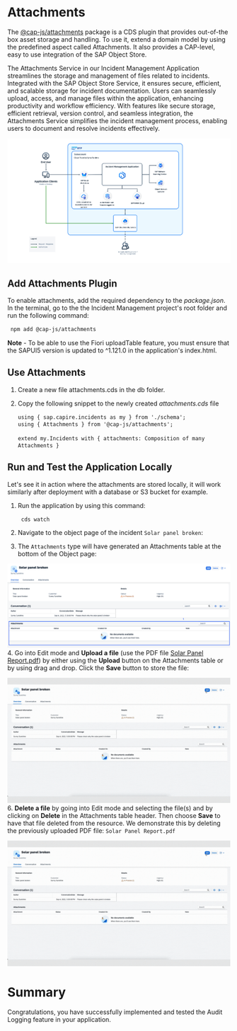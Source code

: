 # Attachments

The [@cap-js/attachments](https://github.com/cap-js/attachments) package is a CDS plugin that provides out-of-the box asset storage and handling. To use it, extend a domain model by using the predefined aspect called Attachments. It also provides a CAP-level, easy to use integration of the SAP Object Store.

The Attachments Service in our Incident Management Application streamlines the storage and management of files related to incidents. Integrated with the SAP Object Store Service, it ensures secure, efficient, and scalable storage for incident documentation. Users can seamlessly upload, access, and manage files within the application, enhancing productivity and workflow efficiency. With features like secure storage, efficient retrieval, version control, and seamless integration, the Attachments Service simplifies the incident management process, enabling users to document and resolve incidents effectively.

![Solution Diagram](./images/attachments-solutiondiagram.png)

## Add Attachments Plugin

To enable attachments, add the required dependency to the *package.json*. In the terminal, go to the the Incident Management project's root folder and run the following command:  
   
   ```bash
    npm add @cap-js/attachments
   ```
**Note** - To be able to use the Fiori uploadTable feature, you must ensure that the SAPUI5 version is updated to ^1.121.0 in the application's index.html.


## Use Attachments
1. Create a new file attachments.cds in the db folder.

2. Copy the following snippet to the newly created *attachments.cds* file

   ```cds
   using { sap.capire.incidents as my } from './schema';
   using { Attachments } from '@cap-js/attachments';

   extend my.Incidents with { attachments: Composition of many Attachments }
   ```

## Run and Test the Application Locally

Let's see it in action where the attachments are stored locally, it will work similarly after deployment with a database or S3 bucket for example.


1. Run the application by using this command:

   ```bash
    cds watch
   ```
2. Navigate to the object page of the incident `Solar panel broken`:


3. The `Attachments` type will have generated an Attachments table at the bottom of the Object page:

![open BAS folder](./images/facet.png)
4. Go into Edit mode and **Upload a file** (use the PDF file [Solar Panel Report.pdf](./Solar_Panel_Report.pdf)) by either using the **Upload** button on the Attachments table or by using drag and drop. Click the **Save** button to store the file:

![Upload file](./images/upload.gif)
6. **Delete a file** by going into Edit mode and selecting the file(s) and by clicking on **Delete** in the Attachments table header. Then choose **Save** to have that file deleted from the resource. We demonstrate this by deleting the previously uploaded PDF file: `Solar Panel Report.pdf`

![delete file](./images/upload.gif)


# Summary

Congratulations, you have successfully implemented and tested the Audit Logging feature in your application.